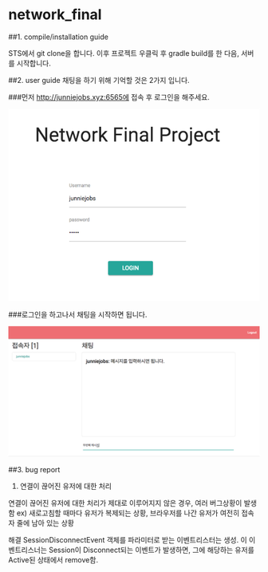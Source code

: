 # network_final

##1. compile/installation guide

STS에서 git clone을 합니다. 이후 프로젝트 우클릭 후 gradle build를 한 다음, 서버를 시작합니다.

##2. user guide
채팅을 하기 위해 기억할 것은 2가지 입니다.

###먼저 http://junniejobs.xyz:6565에 접속 후 로그인을 해주세요.

![](https://github.com/Junnie-Jobs/ImageRepository/blob/master/network%20final/%EC%8A%A4%ED%81%AC%EB%A6%B0%EC%83%B7%202016-12-20%2000.09.03.png?raw=true)

###로그인을 하고나서 채팅을 시작하면 됩니다.

![](https://github.com/Junnie-Jobs/ImageRepository/blob/master/network%20final/%EC%8A%A4%ED%81%AC%EB%A6%B0%EC%83%B7%202016-12-20%2000.09.29.png?raw=true)

##3. bug report

1) 연결이 끊어진 유저에 대한 처리

연결이 끊어진 유저에 대한 처리가 제대로 이루어지지 않은 경우, 여러 버그상황이 발생함
ex) 새로고침할 때마다 유저가 복제되는 상황, 브라우저를 나간 유저가 여전히 접속자 줄에 남아 있는 상황

해결
SessionDisconnectEvent 객체를 파라미터로 받는 이벤트리스터는 생성.
이 이벤트리스너는 Session이 Disconnect되는 이벤트가 발생하면, 그에 해당하는 유저를 Active된 상태에서 remove함.
